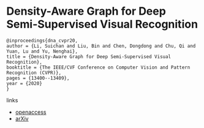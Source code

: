 # Density-Aware Graph for Deep Semi-Supervised Visual Recognition

```
@inproceedings{dna_cvpr20,
author = {Li, Suichan and Liu, Bin and Chen, Dongdong and Chu, Qi and Yuan, Lu and Yu, Nenghai},
title = {Density-Aware Graph for Deep Semi-Supervised Visual Recognition},
booktitle = {The IEEE/CVF Conference on Computer Vision and Pattern Recognition (CVPR)},
pages = {13400--13409},
year = {2020}
}
```

links
- [openaccess](http://openaccess.thecvf.com/content_CVPR_2020/html/Li_Density-Aware_Graph_for_Deep_Semi-Supervised_Visual_Recognition_CVPR_2020_paper.html)
- [arXiv](https://arxiv.org/abs/2003.13194)
